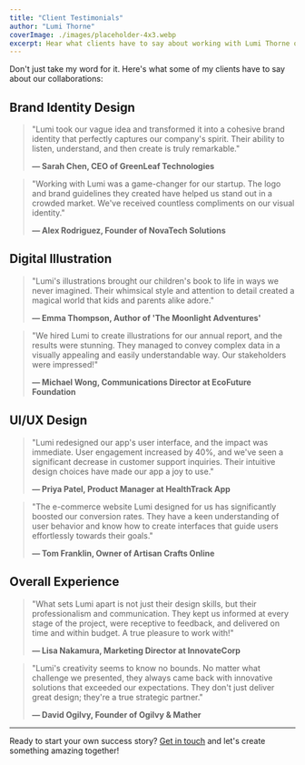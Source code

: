 ```yaml
---
title: "Client Testimonials"
author: "Lumi Thorne"
coverImage: ./images/placeholder-4x3.webp
excerpt: Hear what clients have to say about working with Lumi Thorne on various design projects.
---
```


Don't just take my word for it. Here's what some of my clients have to say about our collaborations:

## Brand Identity Design

> "Lumi took our vague idea and transformed it into a cohesive brand identity that perfectly captures our company's spirit. Their ability to listen, understand, and then create is truly remarkable."
>
> **— Sarah Chen, CEO of GreenLeaf Technologies**

> "Working with Lumi was a game-changer for our startup. The logo and brand guidelines they created have helped us stand out in a crowded market. We've received countless compliments on our visual identity."
>
> **— Alex Rodriguez, Founder of NovaTech Solutions**

## Digital Illustration

> "Lumi's illustrations brought our children's book to life in ways we never imagined. Their whimsical style and attention to detail created a magical world that kids and parents alike adore."
>
> **— Emma Thompson, Author of 'The Moonlight Adventures'**

> "We hired Lumi to create illustrations for our annual report, and the results were stunning. They managed to convey complex data in a visually appealing and easily understandable way. Our stakeholders were impressed!"
>
> **— Michael Wong, Communications Director at EcoFuture Foundation**

## UI/UX Design

> "Lumi redesigned our app's user interface, and the impact was immediate. User engagement increased by 40%, and we've seen a significant decrease in customer support inquiries. Their intuitive design choices have made our app a joy to use."
>
> **— Priya Patel, Product Manager at HealthTrack App**

> "The e-commerce website Lumi designed for us has significantly boosted our conversion rates. They have a keen understanding of user behavior and know how to create interfaces that guide users effortlessly towards their goals."
>
> **— Tom Franklin, Owner of Artisan Crafts Online**

## Overall Experience

> "What sets Lumi apart is not just their design skills, but their professionalism and communication. They kept us informed at every stage of the project, were receptive to feedback, and delivered on time and within budget. A true pleasure to work with!"
>
> **— Lisa Nakamura, Marketing Director at InnovateCorp**

> "Lumi's creativity seems to know no bounds. No matter what challenge we presented, they always came back with innovative solutions that exceeded our expectations. They don't just deliver great design; they're a true strategic partner."
>
> **— David Ogilvy, Founder of Ogilvy & Mather**

---

Ready to start your own success story? [Get in touch](./contact) and let's create something amazing together!
